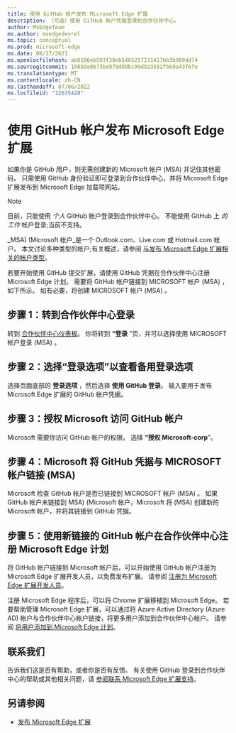 ```yaml
---
title: 使用 GitHub 帐户发布 Microsoft Edge 扩展
description: （可选）使用 GitHub 帐户凭据登录到合作伙伴中心。
author: MSEdgeTeam
ms.author: msedgedevrel
ms.topic: conceptual
ms.prod: microsoft-edge
ms.date: 08/27/2021
ms.openlocfilehash: ab0106eb593f38eb5465257231417bb3b989dd74
ms.sourcegitcommit: 108b9a0673be978d89bc99d923582f569a43f6fe
ms.translationtype: MT
ms.contentlocale: zh-CN
ms.lasthandoff: 07/06/2022
ms.locfileid: "12635428"
---
```

# <a name="publish-a-microsoft-edge-extension-by-using-a-github-account"></a>使用 GitHub 帐户发布 Microsoft Edge 扩展

如果你是 GitHub 用户，则无需创建新的 Microsoft 帐户 (MSA) 并记住其他密码。  只需使用 GitHub 身份验证即可登录到合作伙伴中心，并将 Microsoft Edge 扩展发布到 Microsoft Edge 加载项网站。

> [!NOTE]
> 目前，只能使用 _个人_ GitHub 帐户登录到合作伙伴中心。  不能使用 GitHub 上 _的工作_ 帐户登录;当前不支持。

_MSA)  (Microsoft 帐户_是一个 Outlook.com、Live.com 或 Hotmail.com 帐户。  本文讨论多种类型的帐户;有关概述，请参阅 [与发布 Microsoft Edge 扩展相关的帐户类型](create-dev-account.md#types-of-accounts-related-to-publishing-microsoft-edge-extensions)。

若要开始使用 GitHub 提交扩展，请使用 GitHub 凭据在合作伙伴中心注册 Microsoft Edge 计划。  需要将 GitHub 帐户链接到 MICROSOFT 帐户 (MSA) ，如下所示。  如有必要，将创建 MICROSOFT 帐户 (MSA) 。


<!-- ====================================================================== -->
## <a name="step-1-go-to-partner-center-to-sign-in"></a>步骤 1：转到合作伙伴中心登录

转到 [合作伙伴中心仪表板](https://partner.microsoft.com/dashboard/microsoftedge/overview)。  你将转到 **“登录** ”页，并可以选择使用 MICROSOFT 帐户登录 (MSA) 。


<!-- ====================================================================== -->
## <a name="step-2-select-sign-in-options-to-view-alternative-sign-in-options"></a>步骤 2：选择“登录选项”以查看备用登录选项

选择页面底部的 **登录选项** ，然后选择 **使用 GitHub 登录**。  输入要用于发布 Microsoft Edge 扩展的 GitHub 帐户凭据。


<!-- ====================================================================== -->
## <a name="step-3-authorize-microsoft-to-access-your-github-account"></a>步骤 3：授权 Microsoft 访问 GitHub 帐户

Microsoft 需要你访问 GitHub 帐户的权限。  选择 **“授权 Microsoft-corp**”。


<!-- ====================================================================== -->
## <a name="step-4-microsoft-links-your-github-credentials-with-your-microsoft-account-msa"></a>步骤 4：Microsoft 将 GitHub 凭据与 MICROSOFT 帐户链接 (MSA) 

Microsoft 检查 GitHub 帐户是否已链接到 MICROSOFT 帐户 (MSA) 。  如果 GitHub 帐户未链接到 MSA)  (Microsoft 帐户，Microsoft 将 (MSA) 创建新的 Microsoft 帐户，并将其链接到 GitHub 凭据。


<!-- ====================================================================== -->
## <a name="step-5-register-for-microsoft-edge-program-on-partner-center-using-the-newly-linked-github-account"></a>步骤 5：使用新链接的 GitHub 帐户在合作伙伴中心注册 Microsoft Edge 计划

将 GitHub 帐户链接到 Microsoft 帐户后，可以开始使用 GitHub 帐户注册为 Microsoft Edge 扩展开发人员，以免费发布扩展。  请参阅 [注册为 Microsoft Edge 扩展开发人员](create-dev-account.md)。

注册 Microsoft Edge 程序后，可以将 Chrome 扩展移植到 Microsoft Edge。  若要帮助管理 Microsoft Edge 扩展，可以通过将 Azure Active Directory (Azure AD) 帐户与合作伙伴中心帐户链接，将更多用户添加到合作伙伴中心帐户。  请参阅 [将用户添加到 Microsoft Edge 计划](aad-account.md)。


<!-- ====================================================================== -->
## <a name="contact-us"></a>联系我们

告诉我们这是否有帮助，或者你是否有反馈。  有关使用 GitHub 登录到合作伙伴中心的帮助或其他相关问题，请 [参阅联系 Microsoft Edge 扩展支持](contact-extensions-team.md)。


<!-- ====================================================================== -->
## <a name="see-also"></a>另请参阅

*  [发布 Microsoft Edge 扩展](publish-extension.md)
